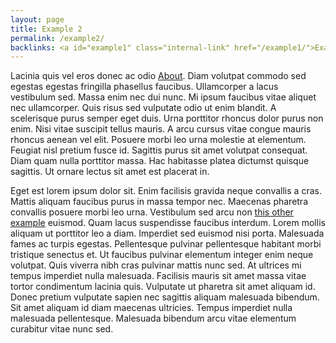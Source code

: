 ```yaml
---
layout: page
title: Example 2
permalink: /example2/
backlinks: <a id="example1" class="internal-link" href="/example1/">Example 1</a>
---
```


Lacinia quis vel eros donec ac odio <a id="about" class="internal-link" href="/about/">About</a>. Diam volutpat commodo sed egestas egestas fringilla phasellus faucibus. Ullamcorper a lacus vestibulum sed. Massa enim nec dui nunc. Mi ipsum faucibus vitae aliquet nec ullamcorper. Quis risus sed vulputate odio ut enim blandit. A scelerisque purus semper eget duis. Urna porttitor rhoncus dolor purus non enim. Nisi vitae suscipit tellus mauris. A arcu cursus vitae congue mauris rhoncus aenean vel elit. Posuere morbi leo urna molestie at elementum. Feugiat nisl pretium fusce id. Sagittis purus sit amet volutpat consequat. Diam quam nulla porttitor massa. Hac habitasse platea dictumst quisque sagittis. Ut ornare lectus sit amet est placerat in.

Eget est lorem ipsum dolor sit. Enim facilisis gravida neque convallis a cras. Mattis aliquam faucibus purus in massa tempor nec. Maecenas pharetra convallis posuere morbi leo urna. Vestibulum sed arcu non <a id="example1" class="internal-link" href="/example1/">this other example</a> euismod. Quam lacus suspendisse faucibus interdum. Lorem mollis aliquam ut porttitor leo a diam. Imperdiet sed euismod nisi porta. Malesuada fames ac turpis egestas. Pellentesque pulvinar pellentesque habitant morbi tristique senectus et. Ut faucibus pulvinar elementum integer enim neque volutpat. Quis viverra nibh cras pulvinar mattis nunc sed. At ultrices mi tempus imperdiet nulla malesuada. Facilisis mauris sit amet massa vitae tortor condimentum lacinia quis. Vulputate ut pharetra sit amet aliquam id. Donec pretium vulputate sapien nec sagittis aliquam malesuada bibendum. Sit amet aliquam id diam maecenas ultricies. Tempus imperdiet nulla malesuada pellentesque. Malesuada bibendum arcu vitae elementum curabitur vitae nunc sed.